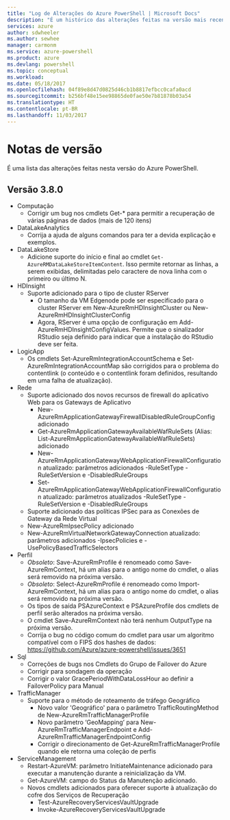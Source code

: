 ```yaml
---
title: "Log de Alterações do Azure PowerShell | Microsoft Docs"
description: "É um histórico das alterações feitas na versão mais recente do Azure PowerShell."
services: azure
author: sdwheeler
ms.author: sewhee
manager: carmonm
ms.service: azure-powershell
ms.product: azure
ms.devlang: powershell
ms.topic: conceptual
ms.workload: 
ms.date: 05/18/2017
ms.openlocfilehash: 04f89e8d47d0825d46cb1b8817efbcc0cafa0acd
ms.sourcegitcommit: b256bf48e15ee98865de0fae50e7b81878b03a54
ms.translationtype: HT
ms.contentlocale: pt-BR
ms.lasthandoff: 11/03/2017
---
```

# <a name="release-notes"></a>Notas de versão

É uma lista das alterações feitas nesta versão do Azure PowerShell.

## <a name="version-380"></a>Versão 3.8.0
* Computação
  - Corrigir um bug nos cmdlets Get-* para permitir a recuperação de várias páginas de dados (mais de 120 itens)
* DataLakeAnalytics
  - Corrija a ajuda de alguns comandos para ter a devida explicação e exemplos.
* DataLakeStore
  - Adicione suporte do início e final ao cmdlet `Get-AzureRMDataLakeStoreItemContent`. Isso permite retornar as linhas, a serem exibidas, delimitadas pelo caractere de nova linha com o primeiro ou último N.
* HDInsight
  - Suporte adicionado para o tipo de cluster RServer
    + O tamanho da VM Edgenode pode ser especificado para o cluster RServer em New-AzureRmHDInsightCluster ou New-AzureRmHDInsightClusterConfig
    + Agora, RServer é uma opção de configuração em Add-AzureRmHDInsightConfigValues. Permite que o sinalizador RStudio seja definido para indicar que a instalação do RStudio deve ser feita.
* LogicApp
  - Os cmdlets Set-AzureRmIntegrationAccountSchema e Set-AzureRmIntegrationAccountMap são corrigidos para o problema do contentlink (o conteúdo e o contentlink foram definidos, resultando em uma falha de atualização).
* Rede
  - Suporte adicionado dos novos recursos de firewall do aplicativo Web para os Gateways de Aplicativo
    + New-AzureRmApplicationGatewayFirewallDisabledRuleGroupConfig adicionado
    + Get-AzureRmApplicationGatewayAvailableWafRuleSets (Alias: List-AzureRmApplicationGatewayAvailableWafRuleSets) adicionado
    + New-AzureRmApplicationGatewayWebApplicationFirewallConfiguration atualizado: parâmetros adicionados -RuleSetType -RuleSetVersion e -DisabledRuleGroups
    + Set-AzureRmApplicationGatewayWebApplicationFirewallConfiguration atualizado: parâmetros atualizados -RuleSetType -RuleSetVersion e -DisabledRuleGroups
  - Suporte adicionado das políticas IPSec para as Conexões de Gateway da Rede Virtual
  - New-AzureRmIpsecPolicy adicionado
  - New-AzureRmVirtualNetworkGatewayConnection atualizado: parâmetros adicionados -IpsecPolicies e -UsePolicyBasedTrafficSelectors
* Perfil
  - *Obsoleto*: Save-AzureRmProfile é renomeado como Save-AzureRmContext, há um alias para o antigo nome do cmdlet, o alias será removido na próxima versão.
  - *Obsoleto*: Select-AzureRmProfile é renomeado como Import-AzureRmContext, há um alias para o antigo nome do cmdlet, o alias será removido na próxima versão.
  - Os tipos de saída PSAzureContext e PSAzureProfile dos cmdlets de perfil serão alterados na próxima versão.
  - O cmdlet Save-AzureRmContext não terá nenhum OutputType na próxima versão.
  - Corrija o bug no código comum do cmdlet para usar um algoritmo compatível com o FIPS dos hashes de dados: https://github.com/Azure/azure-powershell/issues/3651
* Sql
  - Correções de bugs nos Cmdlets do Grupo de Failover do Azure
  - Corrigir para sondagem da operação
  - Corrigir o valor GracePeriodWithDataLossHour ao definir a FailoverPolicy para Manual
* TrafficManager
  - Suporte para o método de roteamento de tráfego Geográfico
    + Novo valor 'Geográfico' para o parâmetro TrafficRoutingMethod de New-AzureRmTrafficManagerProfile
    + Novo parâmetro ‘GeoMapping’ para New-AzureRmTrafficManagerEndpoint e Add-AzureRmTrafficManagerEndpointConfig
    + Corrigir o direcionamento de Get-AzureRmTrafficManagerProfile quando ele retorna uma coleção de perfis
* ServiceManagement
  - Restart-AzureVM: parâmetro InitiateMaintenance adicionado para executar a manutenção durante a reinicialização da VM.
  - Get-AzureVM: campo do Status da Manutenção adicionado.
  - Novos cmdlets adicionados para oferecer suporte à atualização do cofre dos Serviços de Recuperação
    + Test-AzureRecoveryServicesVaultUpgrade
    + Invoke-AzureRecoveryServicesVaultUpgrade
